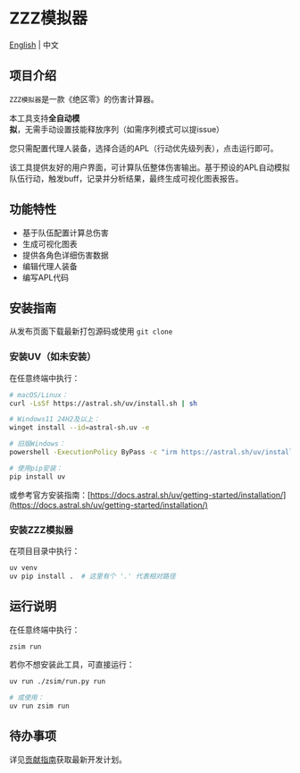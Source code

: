 # ZZZ模拟器

[English](../README.md) | 中文

## 项目介绍

`ZZZ模拟器`是一款《绝区零》的伤害计算器。

本工具支持**全自动模拟**，无需手动设置技能释放序列（如需序列模式可以提issue）

您只需配置代理人装备，选择合适的APL（行动优先级列表），点击运行即可。

该工具提供友好的用户界面，可计算队伍整体伤害输出。基于预设的APL自动模拟队伍行动，触发buff，记录并分析结果，最终生成可视化图表报告。

## 功能特性

- 基于队伍配置计算总伤害
- 生成可视化图表
- 提供各角色详细伤害数据
- 编辑代理人装备
- 编写APL代码

## 安装指南

从发布页面下载最新打包源码或使用 `git clone`

### 安装UV（如未安装）

在任意终端中执行：

```bash
# macOS/Linux：
curl -LsSf https://astral.sh/uv/install.sh | sh
```

```bash
# Windows11 24H2及以上：
winget install --id=astral-sh.uv -e
```

```bash
# 旧版Windows：
powershell -ExecutionPolicy ByPass -c "irm https://astral.sh/uv/install.ps1 | iex"
```

```bash
# 使用pip安装：
pip install uv
```

或参考官方安装指南：[https://docs.astral.sh/uv/getting-started/installation/](https://docs.astral.sh/uv/getting-started/installation/)

### 安装ZZZ模拟器

在项目目录中执行：

```bash
uv venv
uv pip install .  # 这里有个 '.' 代表相对路径
```

## 运行说明

在任意终端中执行：

```bash
zsim run
```

若你不想安装此工具，可直接运行：

```bash
uv run ./zsim/run.py run
```

```bash
# 或使用：
uv run zsim run
```

## 待办事项

详见[贡献指南](https://github.com/ZZZSimulator/ZSim/wiki/%E8%B4%A1%E7%8C%AE%E6%8C%87%E5%8D%97-Develop-Guide)获取最新开发计划。
